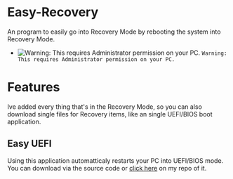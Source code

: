 # Easy-Recovery
An program to easily go into Recovery Mode by rebooting the system into Recovery Mode.

- ![Warning: This requires Administrator permission on your PC.](https://via.placeholder.com/15/f03c15/000000?text=+) `Warning: This requires Administrator permission on your PC.`
# Features
Ive added every thing that's in the Recovery Mode, so you can also download single files for Recovery items, like an single UEFI/BIOS boot application.
## Easy UEFI
Using this application automatticaly restarts your PC into UEFI/BIOS mode.
You can download via the source code or [click here](https://github.com/minionguyjpro/easy-uefi) on my repo of it.

